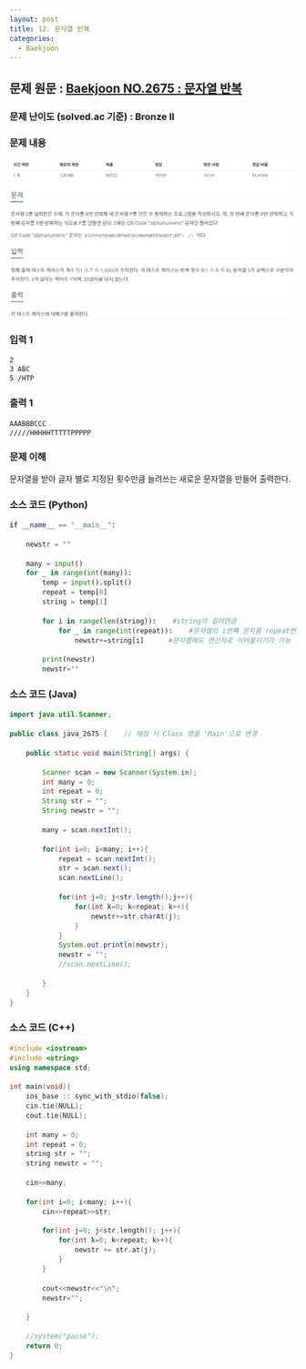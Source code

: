 ```yaml
---
layout: post
title: 12. 문자열 반복
categories:
  - Baekjoon
---
```


## 문제 원문 : [Baekjoon NO.2675 : 문자열 반복](https://www.acmicpc.net/problem/2675)  

### 문제 난이도 (solved.ac 기준) : Bronze II  

### 문제 내용
![2675_max](/assets/images/Baekjoon/2675_string_repeat.PNG)  

### 입력 1
```
2
3 ABC
5 /HTP
```
### 출력 1
```
AAABBBCCC
/////HHHHHTTTTTPPPPP
```  

### 문제 이해
문자열을 받아 글자 별로 지정된 횟수만큼 늘려쓰는 새로운 문자열을 만들어 출력한다.

### 소스 코드 (Python)
```python
if __name__ == "__main__":
    
    newstr = ""

    many = input()
    for _ in range(int(many)):
        temp = input().split()
        repeat = temp[0]
        string = temp[1]

        for i in range(len(string)):    #string의 길이만큼
            for _ in range(int(repeat)):    #문자열의 i번째 문자를 repeat번 만큼 이어붙인다
                newstr+=string[i]      #문자열에도 연산자로 이어붙이기가 가능

        print(newstr)
        newstr=""
```  


### 소스 코드 (Java)
```java
import java.util.Scanner;

public class java_2675 {    // 채점 시 Class 명을 'Main'으로 변경

    public static void main(String[] args) {
        
        Scanner scan = new Scanner(System.in);
        int many = 0;
        int repeat = 0;
        String str = "";
        String newstr = "";

        many = scan.nextInt();

        for(int i=0; i<many; i++){
            repeat = scan.nextInt();
            str = scan.next();
            scan.nextLine();

            for(int j=0; j<str.length();j++){
                for(int k=0; k<repeat; k++){
                    newstr+=str.charAt(j);
                }
            }
            System.out.println(newstr);
            newstr = "";
            //scan.nextLine();
            
        }   
    }
}
```  

### 소스 코드 (C++)

```cpp
#include <iostream>
#include <string>
using namespace std;

int main(void){
    ios_base :: sync_with_stdio(false);
    cin.tie(NULL);
    cout.tie(NULL);

    int many = 0;
    int repeat = 0;
    string str = "";
    string newstr = "";
   
    cin>>many;

    for(int i=0; i<many; i++){
        cin>>repeat>>str;
        
        for(int j=0; j<str.length(); j++){
            for(int k=0; k<repeat; k++){
                newstr += str.at(j);
            }
        }

        cout<<newstr<<"\n";
        newstr="";

    }

    //system("pause");
    return 0;
}

```

